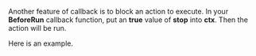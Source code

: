 Another feature of callback is to block an action to execute. In your __BeforeRun__ callback function, put an __true__ value of __stop__ into __ctx__. Then the action will be run.

Here is an example.